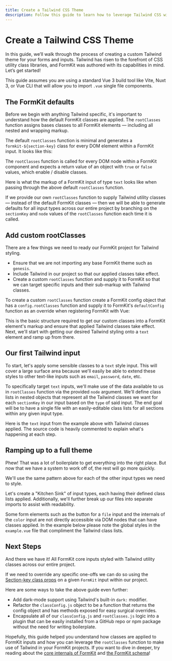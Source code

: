 ```yaml
---
title: Create a Tailwind CSS Theme
description: Follow this guide to learn how to leverage Tailwind CSS with your FormKit forms and inputs
---
```


# Create a Tailwind CSS Theme

In this guide, we’ll walk through the process of creating a custom Tailwind theme for your forms and inputs. Tailwind has risen to the forefront of CSS utility class libraries, and FormKit was authored with its capabilities in mind. Let’s get started!

<callout type="tip" label="SFC Build tool">
This guide assumes you are using a standard Vue 3 build tool like Vite, Nuxt 3, or Vue CLI that will allow you to import <code>.vue</code> single file components.
</callout>

## The FormKit defaults

Before we begin with anything Tailwind specific, it's important to understand how the default FormKit classes are applied. The `rootClasses` function assigns bases classes to all FormKit elements — including all nested and wrapping markup.

The default `rootClasses` function is minimal and generates a `formkit-${section-key}` class for every DOM element within a FormKit input. It looks like this:


<example
  file="/_content/examples/guides/tailwind-theme/default-root-classes/formkit.config.js"
  mode="editor"
  :editable="false">
</example>

The `rootClasses` function is called for every DOM node within a FormKit component and expects a return value of an object with `true` or `false` values, which enable / disable classes.

Here is what the markup of a FormKit input of type `text` looks like when passing through the above default `rootClasses` function.

<example
  file="/_content/examples/guides/tailwind-theme/default-root-classes/default-text-input.vue"
  tabs="html"
  layout="column">
</example>

If we provide our own `rootClasses` function to supply Tailwind utility classes — instead of the default FormKit classes — then we will be able to generate defaults for all input types across our entire project by branching on the `sectionKey` and `node` values of the `rootClasses` function each time it is called.

## Add custom rootClasses

There are a few things we need to ready our FormKit project for Tailwind styling.

- Ensure that we are not importing any base FormKit theme such as `genesis`.
- Include Tailwind in our project so that our applied classes take effect.
- Create a custom `rootClasses` function and supply it to FormKit so that we can target specific inputs and their sub-markup with Tailwind classes.

To create a custom `rootClasses` function create a FormKit config object that has a `config.rootClasses` function and supply it to FormKit's `defaultConfig` function as an override when registering FormKit with Vue:

<example
  :file="[
    '/_content/examples/guides/tailwind-theme/custom-root-classes/app.js',
    '/_content/examples/guides/tailwind-theme/custom-root-classes/formkit.config.js',
    '/_content/examples/guides/tailwind-theme/custom-root-classes/tailwind.config.js'
  ]"
  mode="editor"
  init-file-tab="app.js"
  :editable="false"></example>

This is the basic structure required to get our custom classes into a FormKit element's markup and ensure that applied Tailwind classes take effect. Next, we'll start with getting our desired Tailwind styling onto a `text` element and ramp up from there.

## Our first Tailwind input

To start, let's apply some sensible classes to a `text` style input. This will cover a large surface area because we'll easily be able to extend these styles to other text-like inputs such as `email`, `password`, `date`, etc.

To specifically target `text` inputs, we'll make use of the data available to us in `rootClasses` function via the provided `node` argument. We'll define class lists in nested objects that represent all the Tailwind classes we want for each `sectionKey` in our input based on the `type` of said input. The end goal will be to have a single file with an easily-editable class lists for all sections within any given input type.

Here is the `text` input from the example above with Tailwind classes applied. The source code is heavily commented to explain what's happening at each step.

<example
  :file="[
    '/_content/examples/guides/tailwind-theme/tailwind-text-input/example.vue',
    '/_content/examples/guides/tailwind-theme/tailwind-text-input/formkit.config.js',
    '/_content/examples/guides/tailwind-theme/tailwind-text-input/rootClasses.js',
  ]"
  init-file-tab="rootClasses.js"
  css-framework="tailwind"
  layout="column"
  :editable="true"></example>

## Ramping up to a full theme

Phew! That was a lot of boilerplate to get everything into the right place. But now that we have a system to work off of, the rest will go more quickly.

We'll use the same pattern above for each of the other input types we need to style.

Let's create a "Kitchen Sink" of input types, each having their defined class lists applied. Additionally, we'll further break up our files into separate imports to assist with readability.

<callout type="warning" label="Tailwind and Pseudo-elements">
Some form elements such as the button for a <code>file</code> input and the internals of the <code>color</code> input are not directly accessible via DOM nodes that can have classes applied. In the example below please note the global styles in the <code>example.vue</code> file that compliment the Tailwind class lists.
</callout>

<example
  :file="[
    '/_content/examples/guides/tailwind-theme/tailwind-theme/example.vue',
    '/_content/examples/guides/tailwind-theme/tailwind-theme/formkit.config.js',
    '/_content/examples/guides/tailwind-theme/tailwind-theme/rootClasses.js',
    '/_content/examples/guides/tailwind-theme/tailwind-theme/classConfig.js',
  ]"
  init-file-tab="classConfig.js"
  css-framework="tailwind"
  layout="auto"
  :editable="true"></example>

## Next Steps

And there we have it! All FormKit core inputs styled with Tailwind utility classes across our entire project.

If we need to override any specific one-offs we can do so using the [Section-key class props](/essentials/styling#section-key-class-props) on a given `FormKit` input within our project.

Here are some ways to take the above guide even further:

- Add dark-mode support using Tailwind's built-in `dark:` modifier.
- Refactor the `classConfig.js` object to be a function that returns the config object and has methods exposed for easy surgical overrides.
- Encapsulate all of our `classConfig.js` and `rootClasses.js` logic into a plugin that can be easily installed from a GitHub repo or npm package without the need for writing boilerplate.

Hopefully, this guide helped you understand how classes are applied to FormKit inputs and how you can leverage the `rootClasses` function to make use of Tailwind in your FormKit projects. If you want to dive in deeper, try reading about the [core internals of FormKit](/advanced/core) and [the FormKit schema](/advanced/schema)!

<cta label="Want more? Start by reading about FormKit core." button="Dig deeper" href="/advanced/core"></cta>


